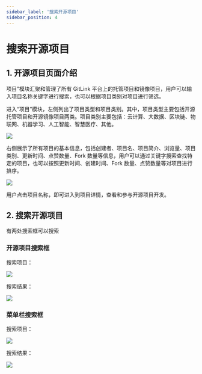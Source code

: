 ```yaml
---
sidebar_label: '搜索开源项目'      
sidebar_position: 4     
---
```


# 搜索开源项目

## 1. 开源项目页面介绍

项目”模块汇聚和管理了所有 GitLink 平台上的托管项目和镜像项目，用户可以输入项目名称关键字进行搜索，也可以根据项目类别对项目进行筛选。

进入“项目”模块，左侧列出了项目类型和项目类别。其中，项目类型主要包括开源托管项目和开源镜像项目两类。项目类别主要包括：云计算、大数据、区块链、物联网、机器学习、人工智能、智慧医疗、其他。

![](/img/quickstart/search_homepage.png)

右侧展示了所有项目的基本信息，包括创建者、项目名、项目简介、浏览量、项目类别、更新时间、点赞数量、Fork 数量等信息，用户可以通过关键字搜索查找特定的项目，也可以按照更新时间、创建时间、Fork 数量、点赞数量等对项目进行排序。

![](/img/quickstart/search_list.png)

用户点击项目名称，即可进入到项目详情，查看和参与开源项目开发。

## 2. 搜索开源项目

有两处搜索框可以搜索

### 开源项目搜索框

搜索项目：

![](/img/quickstart/search_method1.png)

搜索结果：

![](/img/quickstart/search_result1.png)

### 菜单栏搜索框

搜索项目：

![](/img/quickstart/search_method2.png)

搜索结果：

![](/img/quickstart/search_result2.png)